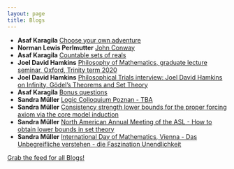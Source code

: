 ```yaml
---
layout: page
title: Blogs
---
```


* **Asaf Karagila** [Choose your own adventure](http://karagila.org/2020/fatalistic-adventure/)
* **Norman Lewis Perlmutter** [John Conway](http://normanspace.org/2020/04/14/john-conway/)
* **Asaf Karagila** [Countable sets of reals](http://karagila.org/2020/countable-sets-of-reals/)
* **Joel David Hamkins** [Philosophy of Mathematics, graduate lecture seminar, Oxford, Trinity term 2020](http://jdh.hamkins.org/philosophy-of-mathematics-graduate-oxford-tt20/)
* **Joel David Hamkins** [Philosophical Trials interview: Joel David Hamkins on Infinity, Gödel’s Theorems and Set Theory](http://jdh.hamkins.org/philosophical-trials-interview-joel-david-hamkins-on-infinity-godels-theorems-and-set-theory/)
* **Asaf Karagila** [Bonus questions](http://karagila.org/2020/bonus-questions/)
* **Sandra Müller** [Logic Colloquium Poznan - TBA](https://muellersandra.github.io/upcomingtalk/talk/invconftalk/draft/2020/03/06/TalkLogicColloquiumPoznan.html)
* **Sandra Müller** [Consistency strength lower bounds for the proper forcing axiom via the core model induction](https://muellersandra.github.io/review/2020/03/06/ReviewCoreModelInductionPFA.html)
* **Sandra Müller** [North American Annual Meeting of the ASL - How to obtain lower bounds in set theory](https://muellersandra.github.io/upcomingtalk/talk/invconftalk/plenary/2020/03/05/TalkASLIrvine.html)
* **Sandra Müller** [International Day of Mathematics, Vienna - Das Unbegreifliche verstehen - die Faszination Unendlichkeit](https://muellersandra.github.io/upcomingtalk/talk/generalaudience/2020/03/04/TalkIDMVienna.html)

[Grab the feed for all Blogs!](Blogs.xml)
